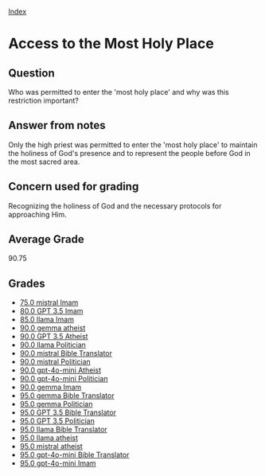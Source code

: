 
[Index](../index.md)
# Access to the Most Holy Place
## Question
Who was permitted to enter the 'most holy place' and why was this restriction important?

## Answer from notes
Only the high priest was permitted to enter the 'most holy place' to maintain the holiness of God's presence and to represent the people before God in the most sacred area.

## Concern used for grading
Recognizing the holiness of God and the necessary protocols for approaching Him.

## Average Grade
90.75

## Grades
 * [75.0 mistral Imam](../answers/mistral_Imam/Access_to_the_Most_Holy_Place.md)
 * [80.0 GPT 3.5 Imam](../answers/GPT_3.5_Imam/Access_to_the_Most_Holy_Place.md)
 * [85.0 llama Imam](../answers/llama_Imam/Access_to_the_Most_Holy_Place.md)
 * [90.0 gemma atheist](../answers/gemma_atheist/Access_to_the_Most_Holy_Place.md)
 * [90.0 GPT 3.5 Atheist](../answers/GPT_3.5_Atheist/Access_to_the_Most_Holy_Place.md)
 * [90.0 llama Politician](../answers/llama_Politician/Access_to_the_Most_Holy_Place.md)
 * [90.0 mistral Bible Translator](../answers/mistral_Bible_Translator/Access_to_the_Most_Holy_Place.md)
 * [90.0 mistral Politician](../answers/mistral_Politician/Access_to_the_Most_Holy_Place.md)
 * [90.0 gpt-4o-mini Atheist](../answers/gpt-4o-mini_Atheist/Access_to_the_Most_Holy_Place.md)
 * [90.0 gpt-4o-mini Politician](../answers/gpt-4o-mini_Politician/Access_to_the_Most_Holy_Place.md)
 * [90.0 gemma Imam](../answers/gemma_Imam/Access_to_the_Most_Holy_Place.md)
 * [95.0 gemma Bible Translator](../answers/gemma_Bible_Translator/Access_to_the_Most_Holy_Place.md)
 * [95.0 gemma Politician](../answers/gemma_Politician/Access_to_the_Most_Holy_Place.md)
 * [95.0 GPT 3.5 Bible Translator](../answers/GPT_3.5_Bible_Translator/Access_to_the_Most_Holy_Place.md)
 * [95.0 GPT 3.5 Politician](../answers/GPT_3.5_Politician/Access_to_the_Most_Holy_Place.md)
 * [95.0 llama Bible Translator](../answers/llama_Bible_Translator/Access_to_the_Most_Holy_Place.md)
 * [95.0 llama atheist](../answers/llama_atheist/Access_to_the_Most_Holy_Place.md)
 * [95.0 mistral atheist](../answers/mistral_atheist/Access_to_the_Most_Holy_Place.md)
 * [95.0 gpt-4o-mini Bible Translator](../answers/gpt-4o-mini_Bible_Translator/Access_to_the_Most_Holy_Place.md)
 * [95.0 gpt-4o-mini Imam](../answers/gpt-4o-mini_Imam/Access_to_the_Most_Holy_Place.md)

